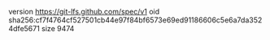 version https://git-lfs.github.com/spec/v1
oid sha256:cf7f4764cf527501cb44e97f84bf6573e69ed91186606c5e6a7da3524dfe5671
size 9474
